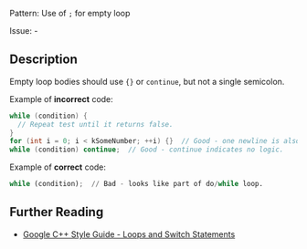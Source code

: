 Pattern: Use of `;` for empty loop

Issue: -

## Description

Empty loop bodies should use `{}` or `continue`, but not a single semicolon.

Example of **incorrect** code:

```cpp
while (condition) {
  // Repeat test until it returns false.
}
for (int i = 0; i < kSomeNumber; ++i) {}  // Good - one newline is also OK.
while (condition) continue;  // Good - continue indicates no logic.
```

Example of **correct** code:

```python
while (condition);  // Bad - looks like part of do/while loop.
```

## Further Reading

* [Google C++ Style Guide - Loops and Switch Statements](https://google.github.io/styleguide/cppguide.html#Loops_and_Switch_Statements)
